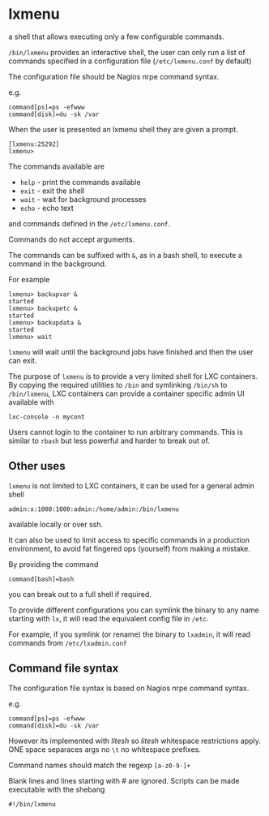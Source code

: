 # lxmenu

a shell that allows executing only a few configurable commands.

`/bin/lxmenu` provides an interactive shell, the user can only run a list of commands specified in a configuration file (`/etc/lxmenu.conf` by default)

The configuration file should be Nagios nrpe command syntax.

e.g.

	command[ps]=ps -efwww
	command[disk]=du -sk /var

When the user is presented an lxmenu shell they are given a prompt.

	[lxmenu:25292]
	lxmenu> 

The commands available are 

- `help` - print the commands available
- `exit` - exit the shell
- `wait` - wait for background processes
- `echo` - echo text

and commands defined in the `/etc/lxmenu.conf`.

Commands do not accept arguments.

The commands can be suffixed with `&`, as in a bash shell, to execute a command in the background.

For example

	lxmenu> backupvar &
	started
	lxmenu> backupetc &
	started
	lxmenu> backupdata &
	started
	lxmenu> wait

`lxmenu` will wait until the background jobs have finished and then the user can exit.

The purpose of `lxmenu` is to provide a very limited shell for LXC containers. By copying the required utilities to `/bin` and symlinking `/bin/sh` to `/bin/lxmenu`, LXC containers can provide a container specific admin UI available with

	lxc-console -n mycont

Users cannot login to the container to run arbitrary commands. This is similar to `rbash` but less powerful and harder to break out of.

## Other uses

`lxmenu` is not limited to LXC containers, it can be used for a general admin shell

	admin:x:1000:1000:admin:/home/admin:/bin/lxmenu

available locally or over ssh.

It can also be used to limit access to specific commands in a production environment, to avoid fat fingered ops (yourself) from making a mistake.

By providing the command

	command[bash]=bash

you can break out to a full shell if required.

To provide different configurations you can symlink the binary to any name starting with `lx`, it will read the equivalent config file in `/etc`.

For example, if you symlink (or rename) the binary to `lxadmin`, it will read commands from `/etc/lxadmin.conf`

## Command file syntax

The configuration file syntax is based on Nagios nrpe command syntax.

e.g.

	command[ps]=ps -efwww
	command[disk]=du -sk /var

However its implemented with _litesh_ so _litesh_ whitespace restrictions apply. ONE space separaces args no `\t` no whitespace prefixes.

Command names should match the regexp `[a-z0-9-]+`

Blank lines and lines starting with # are ignored.  Scripts can be made executable with the shebang

	#!/bin/lxmenu


